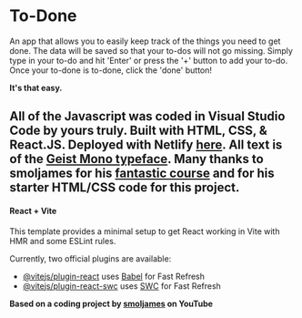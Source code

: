# To-Done

An app that allows you to easily keep track of the things you need to get done. The data will be saved so that your to-dos will not go missing. Simply type in your to-do and hit 'Enter' or press the '+' button to add your to-do. Once your to-done is to-done, click the 'done' button!

**It's that easy.**

All of the Javascript was coded in Visual Studio Code by yours truly. Built with HTML, CSS, & React.JS. Deployed with Netlify [here](https://todonebyzack.netlify.app/). All text is of the [Geist Mono typeface](https://fonts.google.com/specimen/Geist+Mono). Many thanks to smoljames for his [fantastic course](https://www.youtube.com/watch?v=iKpkVKubvKk&ab_channel=Smoljames) and for his starter HTML/CSS code for this project.
---
#### React + Vite

This template provides a minimal setup to get React working in Vite with HMR and some ESLint rules.

Currently, two official plugins are available:

- [@vitejs/plugin-react](https://github.com/vitejs/vite-plugin-react/blob/main/packages/plugin-react/README.md) uses [Babel](https://babeljs.io/) for Fast Refresh
- [@vitejs/plugin-react-swc](https://github.com/vitejs/vite-plugin-react-swc) uses [SWC](https://swc.rs/) for Fast Refresh


**Based on a coding project by [smoljames](https://www.youtube.com/watch?v=iKpkVKubvKk&ab_channel=Smoljames) on YouTube**